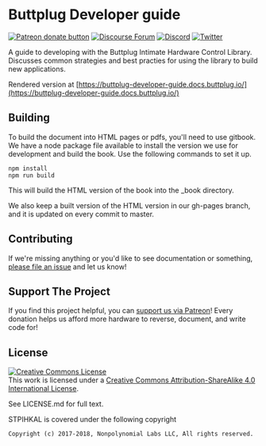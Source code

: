 # Buttplug Developer guide

[![Patreon donate button](https://img.shields.io/badge/patreon-donate-yellow.svg)](https://www.patreon.com/qdot)
[![Discourse Forum](https://img.shields.io/badge/discourse-forum-blue.svg)](https://metafetish.club)
[![Discord](https://img.shields.io/discord/353303527587708932.svg?logo=discord)](https://discord.buttplug.io)
[![Twitter](https://img.shields.io/twitter/follow/buttplugio.svg?style=social&logo=twitter)](https://twitter.com/buttplugio)

A guide to developing with the Buttplug Intimate Hardware Control
Library. Discusses common strategies and best practies for using the
library to build new applications.

Rendered version at [https://buttplug-developer-guide.docs.buttplug.io/](https://buttplug-developer-guide.docs.buttplug.io/)

## Building

To build the document into HTML pages or pdfs, you'll need to use
gitbook. We have a node package file available to install the version
we use for development and build the book. Use the following commands
to set it up.

```
npm install
npm run build
```

This will build the HTML version of the book into the _book directory.

We also keep a built version of the HTML version in our gh-pages
branch, and it is updated on every commit to master.

## Contributing

If we're missing anything or you'd like to see documentation or
something, [please file an
issue](https://github.com/buttplugio/buttplug-developer-guide/issues) and let us know!

## Support The Project

If you find this project helpful, you can [support us via
Patreon](http://patreon.com/qdot)! Every donation helps us afford more
hardware to reverse, document, and write code for!

## License

<a rel="license" href="http://creativecommons.org/licenses/by-sa/4.0/"><img alt="Creative Commons License" style="border-width:0" src="https://i.creativecommons.org/l/by-sa/4.0/88x31.png" /></a><br />This work is licensed under a <a rel="license" href="http://creativecommons.org/licenses/by-sa/4.0/">Creative Commons Attribution-ShareAlike 4.0 International License</a>.

See LICENSE.md for full text.

STPIHKAL is covered under the following copyright

    Copyright (c) 2017-2018, Nonpolynomial Labs LLC, All rights reserved.

    
